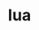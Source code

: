 ---
title: "lua"
layout: cache
categories: [package, develop-2023-12-03]
meta: {"versions": ["5.3.6", "5.4.4"], "compilers": ["cce@=15.0.1", "gcc@=11.3.0", "gcc@=11.4.0", "gcc@=7.3.1", "gcc@=7.5.0", "gcc@=9.4.0", "oneapi@=2023.2.0"], "oss": ["amzn2", "rhel8", "ubuntu18.04", "ubuntu20.04", "ubuntu22.04"], "platforms": ["linux"], "targets": ["aarch64", "neoverse_n1", "neoverse_v1", "ppc64le", "x86_64_v3", "zen4"], "stacks": ["aws-isc", "aws-isc-aarch64", "e4s", "e4s-cray-rhel", "e4s-neoverse_v1", "e4s-oneapi", "e4s-power", "ml-linux-x86_64-cpu", "ml-linux-x86_64-cuda", "ml-linux-x86_64-rocm", "radiuss", "root", "tutorial"], "num_specs": 17, "num_specs_by_stack": {"root": 17, "aws-isc-aarch64": 2, "aws-isc": 1, "e4s-cray-rhel": 2, "radiuss": 2, "e4s-neoverse_v1": 2, "e4s-power": 2, "e4s": 2, "e4s-oneapi": 2, "ml-linux-x86_64-cuda": 1, "ml-linux-x86_64-cpu": 1, "ml-linux-x86_64-rocm": 1, "tutorial": 1}}
spec_details: [{"hash": "fqzu3vhzauqhc443i3y6jfhkgkqz7deu", "compiler": "gcc@=7.3.1", "versions": ["5.3.6"], "os": "amzn2", "platform": "linux", "target": "aarch64", "variants": ["build_system=makefile", "fetcher=curl", "~pcfile", "+shared"], "stacks": ["root", "aws-isc-aarch64"], "size": "-", "tarball": "https://binaries.spack.io/releases/develop-2023-12-03/build_cache/linux-amzn2-aarch64/gcc-7.3.1/lua-5.3.6/linux-amzn2-aarch64-gcc-7.3.1-lua-5.3.6-fqzu3vhzauqhc443i3y6jfhkgkqz7deu.spack"}, {"hash": "xqxhaibblkql6uqwxwuiluctmmubdh5k", "compiler": "gcc@=7.3.1", "versions": ["5.3.6"], "os": "amzn2", "platform": "linux", "target": "neoverse_n1", "variants": ["build_system=makefile", "fetcher=curl", "~pcfile", "+shared"], "stacks": ["root", "aws-isc-aarch64"], "size": "-", "tarball": "https://binaries.spack.io/releases/develop-2023-12-03/build_cache/linux-amzn2-neoverse_n1/gcc-7.3.1/lua-5.3.6/linux-amzn2-neoverse_n1-gcc-7.3.1-lua-5.3.6-xqxhaibblkql6uqwxwuiluctmmubdh5k.spack"}, {"hash": "tiyl6nyjjhbos5h4ji3wadnpvk3wahcr", "compiler": "gcc@=7.3.1", "versions": ["5.3.6"], "os": "amzn2", "platform": "linux", "target": "x86_64_v3", "variants": ["build_system=makefile", "fetcher=curl", "~pcfile", "+shared"], "stacks": ["aws-isc", "root"], "size": "-", "tarball": "https://binaries.spack.io/releases/develop-2023-12-03/build_cache/linux-amzn2-x86_64_v3/gcc-7.3.1/lua-5.3.6/linux-amzn2-x86_64_v3-gcc-7.3.1-lua-5.3.6-tiyl6nyjjhbos5h4ji3wadnpvk3wahcr.spack"}, {"hash": "7qxzuaxk7ewh7dd5y5x2o5ldfrdnqe6c", "compiler": "cce@=15.0.1", "versions": ["5.3.6"], "os": "rhel8", "platform": "linux", "target": "zen4", "variants": ["build_system=makefile", "fetcher=curl", "~pcfile", "+shared"], "stacks": ["e4s-cray-rhel", "root"], "size": "-", "tarball": "https://binaries.spack.io/releases/develop-2023-12-03/build_cache/linux-rhel8-zen4/cce-15.0.1/lua-5.3.6/linux-rhel8-zen4-cce-15.0.1-lua-5.3.6-7qxzuaxk7ewh7dd5y5x2o5ldfrdnqe6c.spack"}, {"hash": "cjfchaxba5cs7xytcyox7wia7qzpb6py", "compiler": "cce@=15.0.1", "versions": ["5.4.4"], "os": "rhel8", "platform": "linux", "target": "zen4", "variants": ["build_system=makefile", "fetcher=curl", "~pcfile", "+shared"], "stacks": ["e4s-cray-rhel", "root"], "size": "-", "tarball": "https://binaries.spack.io/releases/develop-2023-12-03/build_cache/linux-rhel8-zen4/cce-15.0.1/lua-5.4.4/linux-rhel8-zen4-cce-15.0.1-lua-5.4.4-cjfchaxba5cs7xytcyox7wia7qzpb6py.spack"}, {"hash": "6yfiw3lptpu5omgoa2idv4pvyv7illok", "compiler": "gcc@=7.5.0", "versions": ["5.3.6"], "os": "ubuntu18.04", "platform": "linux", "target": "x86_64_v3", "variants": ["build_system=makefile", "fetcher=curl", "~pcfile", "+shared"], "stacks": ["root", "radiuss"], "size": "-", "tarball": "https://binaries.spack.io/releases/develop-2023-12-03/build_cache/linux-ubuntu18.04-x86_64_v3/gcc-7.5.0/lua-5.3.6/linux-ubuntu18.04-x86_64_v3-gcc-7.5.0-lua-5.3.6-6yfiw3lptpu5omgoa2idv4pvyv7illok.spack"}, {"hash": "mhssonldg5u3a26y3zvc5cdcscfzivt7", "compiler": "gcc@=7.5.0", "versions": ["5.4.4"], "os": "ubuntu18.04", "platform": "linux", "target": "x86_64_v3", "variants": ["build_system=makefile", "fetcher=curl", "~pcfile", "+shared"], "stacks": ["root", "radiuss"], "size": "-", "tarball": "https://binaries.spack.io/releases/develop-2023-12-03/build_cache/linux-ubuntu18.04-x86_64_v3/gcc-7.5.0/lua-5.4.4/linux-ubuntu18.04-x86_64_v3-gcc-7.5.0-lua-5.4.4-mhssonldg5u3a26y3zvc5cdcscfzivt7.spack"}, {"hash": "6mecqa7b4txx76dcon6rb4tv2tsq66gf", "compiler": "gcc@=11.4.0", "versions": ["5.4.4"], "os": "ubuntu20.04", "platform": "linux", "target": "neoverse_v1", "variants": ["build_system=makefile", "fetcher=curl", "~pcfile", "+shared"], "stacks": ["root", "e4s-neoverse_v1"], "size": "-", "tarball": "https://binaries.spack.io/releases/develop-2023-12-03/build_cache/linux-ubuntu20.04-neoverse_v1/gcc-11.4.0/lua-5.4.4/linux-ubuntu20.04-neoverse_v1-gcc-11.4.0-lua-5.4.4-6mecqa7b4txx76dcon6rb4tv2tsq66gf.spack"}, {"hash": "u4we6tyyan5gf4xwbp3f24tl5gug3y3g", "compiler": "gcc@=11.4.0", "versions": ["5.3.6"], "os": "ubuntu20.04", "platform": "linux", "target": "neoverse_v1", "variants": ["build_system=makefile", "fetcher=curl", "~pcfile", "+shared"], "stacks": ["root", "e4s-neoverse_v1"], "size": "-", "tarball": "https://binaries.spack.io/releases/develop-2023-12-03/build_cache/linux-ubuntu20.04-neoverse_v1/gcc-11.4.0/lua-5.3.6/linux-ubuntu20.04-neoverse_v1-gcc-11.4.0-lua-5.3.6-u4we6tyyan5gf4xwbp3f24tl5gug3y3g.spack"}, {"hash": "yavln7d5a4m5o7gmflv72wd6kfrshje7", "compiler": "gcc@=9.4.0", "versions": ["5.4.4"], "os": "ubuntu20.04", "platform": "linux", "target": "ppc64le", "variants": ["build_system=makefile", "fetcher=curl", "~pcfile", "+shared"], "stacks": ["e4s-power", "root"], "size": "-", "tarball": "https://binaries.spack.io/releases/develop-2023-12-03/build_cache/linux-ubuntu20.04-ppc64le/gcc-9.4.0/lua-5.4.4/linux-ubuntu20.04-ppc64le-gcc-9.4.0-lua-5.4.4-yavln7d5a4m5o7gmflv72wd6kfrshje7.spack"}, {"hash": "vtifzgwybdr7hoz43rfkdz5mgc6r2n7i", "compiler": "gcc@=9.4.0", "versions": ["5.3.6"], "os": "ubuntu20.04", "platform": "linux", "target": "ppc64le", "variants": ["build_system=makefile", "fetcher=curl", "~pcfile", "+shared"], "stacks": ["e4s-power", "root"], "size": "-", "tarball": "https://binaries.spack.io/releases/develop-2023-12-03/build_cache/linux-ubuntu20.04-ppc64le/gcc-9.4.0/lua-5.3.6/linux-ubuntu20.04-ppc64le-gcc-9.4.0-lua-5.3.6-vtifzgwybdr7hoz43rfkdz5mgc6r2n7i.spack"}, {"hash": "qmjf4lrohvqun2oe4ibrrgpstfq4j437", "compiler": "gcc@=11.4.0", "versions": ["5.4.4"], "os": "ubuntu20.04", "platform": "linux", "target": "x86_64_v3", "variants": ["build_system=makefile", "fetcher=curl", "~pcfile", "+shared"], "stacks": ["e4s", "root"], "size": "-", "tarball": "https://binaries.spack.io/releases/develop-2023-12-03/build_cache/linux-ubuntu20.04-x86_64_v3/gcc-11.4.0/lua-5.4.4/linux-ubuntu20.04-x86_64_v3-gcc-11.4.0-lua-5.4.4-qmjf4lrohvqun2oe4ibrrgpstfq4j437.spack"}, {"hash": "7uzsw4pyrrxtazkunt4y3zaslp4x2uk4", "compiler": "gcc@=11.4.0", "versions": ["5.3.6"], "os": "ubuntu20.04", "platform": "linux", "target": "x86_64_v3", "variants": ["build_system=makefile", "fetcher=curl", "~pcfile", "+shared"], "stacks": ["e4s", "root"], "size": "-", "tarball": "https://binaries.spack.io/releases/develop-2023-12-03/build_cache/linux-ubuntu20.04-x86_64_v3/gcc-11.4.0/lua-5.3.6/linux-ubuntu20.04-x86_64_v3-gcc-11.4.0-lua-5.3.6-7uzsw4pyrrxtazkunt4y3zaslp4x2uk4.spack"}, {"hash": "l3q5ezasicla3yn4jcpn66c7f2uvnu3i", "compiler": "oneapi@=2023.2.0", "versions": ["5.4.4"], "os": "ubuntu20.04", "platform": "linux", "target": "x86_64_v3", "variants": ["build_system=makefile", "fetcher=curl", "~pcfile", "+shared"], "stacks": ["e4s-oneapi", "root"], "size": "-", "tarball": "https://binaries.spack.io/releases/develop-2023-12-03/build_cache/linux-ubuntu20.04-x86_64_v3/oneapi-2023.2.0/lua-5.4.4/linux-ubuntu20.04-x86_64_v3-oneapi-2023.2.0-lua-5.4.4-l3q5ezasicla3yn4jcpn66c7f2uvnu3i.spack"}, {"hash": "vjbwnrfmelkaxv5lacj4hfhlw5slx373", "compiler": "oneapi@=2023.2.0", "versions": ["5.3.6"], "os": "ubuntu20.04", "platform": "linux", "target": "x86_64_v3", "variants": ["build_system=makefile", "fetcher=curl", "~pcfile", "+shared"], "stacks": ["e4s-oneapi", "root"], "size": "-", "tarball": "https://binaries.spack.io/releases/develop-2023-12-03/build_cache/linux-ubuntu20.04-x86_64_v3/oneapi-2023.2.0/lua-5.3.6/linux-ubuntu20.04-x86_64_v3-oneapi-2023.2.0-lua-5.3.6-vjbwnrfmelkaxv5lacj4hfhlw5slx373.spack"}, {"hash": "e7s5osj2rduoz5q3drn6q7iu3ker6zaf", "compiler": "gcc@=11.3.0", "versions": ["5.3.6"], "os": "ubuntu22.04", "platform": "linux", "target": "x86_64_v3", "variants": ["build_system=makefile", "fetcher=curl", "~pcfile", "+shared"], "stacks": ["ml-linux-x86_64-cuda", "ml-linux-x86_64-cpu", "root", "ml-linux-x86_64-rocm"], "size": "-", "tarball": "https://binaries.spack.io/releases/develop-2023-12-03/build_cache/linux-ubuntu22.04-x86_64_v3/gcc-11.3.0/lua-5.3.6/linux-ubuntu22.04-x86_64_v3-gcc-11.3.0-lua-5.3.6-e7s5osj2rduoz5q3drn6q7iu3ker6zaf.spack"}, {"hash": "bsablvr5m3tcz2ypjdhnivurex63uom5", "compiler": "gcc@=11.4.0", "versions": ["5.4.4"], "os": "ubuntu22.04", "platform": "linux", "target": "x86_64_v3", "variants": ["build_system=makefile", "fetcher=curl", "~pcfile", "+shared"], "stacks": ["tutorial", "root"], "size": "-", "tarball": "https://binaries.spack.io/releases/develop-2023-12-03/build_cache/linux-ubuntu22.04-x86_64_v3/gcc-11.4.0/lua-5.4.4/linux-ubuntu22.04-x86_64_v3-gcc-11.4.0-lua-5.4.4-bsablvr5m3tcz2ypjdhnivurex63uom5.spack"}]
---